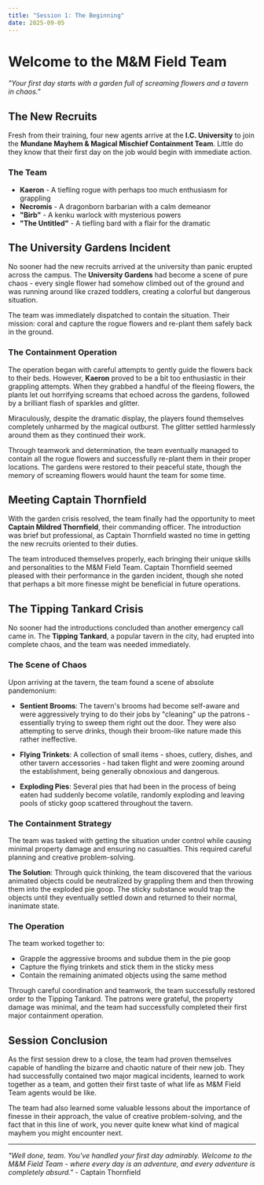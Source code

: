 ```yaml
---
title: "Session 1: The Beginning"
date: 2025-09-05
---
```


# Welcome to the M&M Field Team

*"Your first day starts with a garden full of screaming flowers and a tavern in chaos."*

## The New Recruits

Fresh from their training, four new agents arrive at the **I.C. University** to join the **Mundane Mayhem & Magical Mischief Containment Team**. Little do they know that their first day on the job would begin with immediate action.

### The Team
- **Kaeron** - A tiefling rogue with perhaps too much enthusiasm for grappling
- **Necromis** - A dragonborn barbarian with a calm demeanor
- **"Birb"** - A kenku warlock with mysterious powers
- **"The Untitled"** - A tiefling bard with a flair for the dramatic

## The University Gardens Incident

No sooner had the new recruits arrived at the university than panic erupted across the campus. The **University Gardens** had become a scene of pure chaos - every single flower had somehow climbed out of the ground and was running around like crazed toddlers, creating a colorful but dangerous situation.

The team was immediately dispatched to contain the situation. Their mission: coral and capture the rogue flowers and re-plant them safely back in the ground.

### The Containment Operation

The operation began with careful attempts to gently guide the flowers back to their beds. However, **Kaeron** proved to be a bit too enthusiastic in their grappling attempts. When they grabbed a handful of the fleeing flowers, the plants let out horrifying screams that echoed across the gardens, followed by a brilliant flash of sparkles and glitter.

Miraculously, despite the dramatic display, the players found themselves completely unharmed by the magical outburst. The glitter settled harmlessly around them as they continued their work.

Through teamwork and determination, the team eventually managed to contain all the rogue flowers and successfully re-plant them in their proper locations. The gardens were restored to their peaceful state, though the memory of screaming flowers would haunt the team for some time.

## Meeting Captain Thornfield

With the garden crisis resolved, the team finally had the opportunity to meet **Captain Mildred Thornfield**, their commanding officer. The introduction was brief but professional, as Captain Thornfield wasted no time in getting the new recruits oriented to their duties.

The team introduced themselves properly, each bringing their unique skills and personalities to the M&M Field Team. Captain Thornfield seemed pleased with their performance in the garden incident, though she noted that perhaps a bit more finesse might be beneficial in future operations.

## The Tipping Tankard Crisis

No sooner had the introductions concluded than another emergency call came in. The **Tipping Tankard**, a popular tavern in the city, had erupted into complete chaos, and the team was needed immediately.

### The Scene of Chaos

Upon arriving at the tavern, the team found a scene of absolute pandemonium:

- **Sentient Brooms**: The tavern's brooms had become self-aware and were aggressively trying to do their jobs by "cleaning" up the patrons - essentially trying to sweep them right out the door. They were also attempting to serve drinks, though their broom-like nature made this rather ineffective.

- **Flying Trinkets**: A collection of small items - shoes, cutlery, dishes, and other tavern accessories - had taken flight and were zooming around the establishment, being generally obnoxious and dangerous.

- **Exploding Pies**: Several pies that had been in the process of being eaten had suddenly become volatile, randomly exploding and leaving pools of sticky goop scattered throughout the tavern.

### The Containment Strategy

The team was tasked with getting the situation under control while causing minimal property damage and ensuring no casualties. This required careful planning and creative problem-solving.

**The Solution**: Through quick thinking, the team discovered that the various animated objects could be neutralized by grappling them and then throwing them into the exploded pie goop. The sticky substance would trap the objects until they eventually settled down and returned to their normal, inanimate state.

### The Operation

The team worked together to:
- Grapple the aggressive brooms and subdue them in the pie goop
- Capture the flying trinkets and stick them in the sticky mess
- Contain the remaining animated objects using the same method

Through careful coordination and teamwork, the team successfully restored order to the Tipping Tankard. The patrons were grateful, the property damage was minimal, and the team had successfully completed their first major containment operation.

## Session Conclusion

As the first session drew to a close, the team had proven themselves capable of handling the bizarre and chaotic nature of their new job. They had successfully contained two major magical incidents, learned to work together as a team, and gotten their first taste of what life as M&M Field Team agents would be like.

The team had also learned some valuable lessons about the importance of finesse in their approach, the value of creative problem-solving, and the fact that in this line of work, you never quite knew what kind of magical mayhem you might encounter next.

---

*"Well done, team. You've handled your first day admirably. Welcome to the M&M Field Team - where every day is an adventure, and every adventure is completely absurd."* - Captain Thornfield